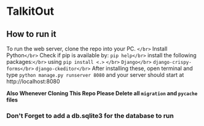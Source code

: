 # TalkitOut

## How to run it

To run the web server, clone the repo into your PC. `</br>`
Install Python`</br>`
Check if pip is available by: `pip help</br>`
install the following packages:`</br>`
using `pip install <.>` `</br>`
`Django</br>`
`django-crispy-forms</br>`
`django-ckeditor</br>`
After installing these, open terminal and type `python manage.py runserver 8080`  and your server should start at http://localhost:8080

**Also Whenever Cloning This Repo Please Delete all `migration` and `pycache `files**

### Don't Forget to add a db.sqlite3 for the database to run
